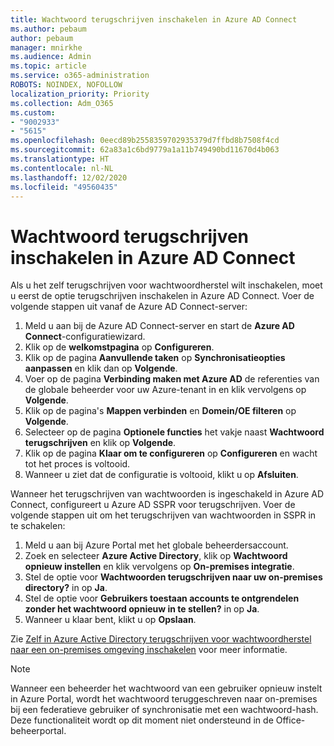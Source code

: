 ```yaml
---
title: Wachtwoord terugschrijven inschakelen in Azure AD Connect
ms.author: pebaum
author: pebaum
manager: mnirkhe
ms.audience: Admin
ms.topic: article
ms.service: o365-administration
ROBOTS: NOINDEX, NOFOLLOW
localization_priority: Priority
ms.collection: Adm_O365
ms.custom:
- "9002933"
- "5615"
ms.openlocfilehash: 0eecd89b2558359702935379d7ffbd8b7508f4cd
ms.sourcegitcommit: 62a83a1c6bd9779a1a11b749490bd11670d4b063
ms.translationtype: HT
ms.contentlocale: nl-NL
ms.lasthandoff: 12/02/2020
ms.locfileid: "49560435"
---
```

# <a name="enable-password-writeback-in-azure-ad-connect"></a>Wachtwoord terugschrijven inschakelen in Azure AD Connect

Als u het zelf terugschrijven voor wachtwoordherstel wilt inschakelen, moet u eerst de optie terugschrijven inschakelen in Azure AD Connect. Voer de volgende stappen uit vanaf de Azure AD Connect-server:

1. Meld u aan bij de Azure AD Connect-server en start de **Azure AD Connect**-configuratiewizard.
2. Klik op de **welkomstpagina** op **Configureren**.
3. Klik op de pagina **Aanvullende taken** op **Synchronisatieopties aanpassen** en klik dan op **Volgende**.
4. Voer op de pagina **Verbinding maken met Azure AD** de referenties van de globale beheerder voor uw Azure-tenant in en klik vervolgens op **Volgende**.
5. Klik op de pagina's **Mappen verbinden** en **Domein/OE filteren** op **Volgende**.
6. Selecteer op de pagina **Optionele functies** het vakje naast **Wachtwoord terugschrijven** en klik op **Volgende**.
7. Klik op de pagina **Klaar om te configureren** op **Configureren** en wacht tot het proces is voltooid.
8. Wanneer u ziet dat de configuratie is voltooid, klikt u op **Afsluiten**.

Wanneer het terugschrijven van wachtwoorden is ingeschakeld in Azure AD Connect, configureert u Azure AD SSPR voor terugschrijven.  Voer de volgende stappen uit om het terugschrijven van wachtwoorden in SSPR in te schakelen:

1. Meld u aan bij Azure Portal met het globale beheerdersaccount.
2. Zoek en selecteer **Azure Active Directory**, klik op **Wachtwoord opnieuw instellen** en klik vervolgens op **On-premises integratie**.
3. Stel de optie voor **Wachtwoorden terugschrijven naar uw on-premises directory?** in op **Ja**.
4. Stel de optie voor **Gebruikers toestaan accounts te ontgrendelen zonder het wachtwoord opnieuw in te stellen?** in op **Ja**.
5. Wanneer u klaar bent, klikt u op **Opslaan**.

Zie [Zelf in Azure Active Directory terugschrijven voor wachtwoordherstel naar een on-premises omgeving inschakelen](https://docs.microsoft.com/azure/active-directory/authentication/tutorial-enable-sspr-writeback) voor meer informatie.

> [!NOTE]
>  Wanneer een beheerder het wachtwoord van een gebruiker opnieuw instelt in Azure Portal, wordt het wachtwoord teruggeschreven naar on-premises bij een federatieve gebruiker of synchronisatie met een wachtwoord-hash. Deze functionaliteit wordt op dit moment niet ondersteund in de Office-beheerportal.